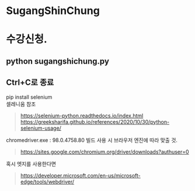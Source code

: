 # SugangShinChung
# 수강신청.   
## python sugangshichung.py
## Ctrl+C로 종료

pip install selenium   
셀레니움 참조   
> https://selenium-python.readthedocs.io/index.html
> https://greeksharifa.github.io/references/2020/10/30/python-selenium-usage/

chromedriver.exe : 98.0.4758.80 빌드
사용 시 브라우저 엔진에 따라 맞출 것.   
> https://sites.google.com/chromium.org/driver/downloads?authuser=0

혹시 엣지를 사용한다면
>https://developer.microsoft.com/en-us/microsoft-edge/tools/webdriver/


